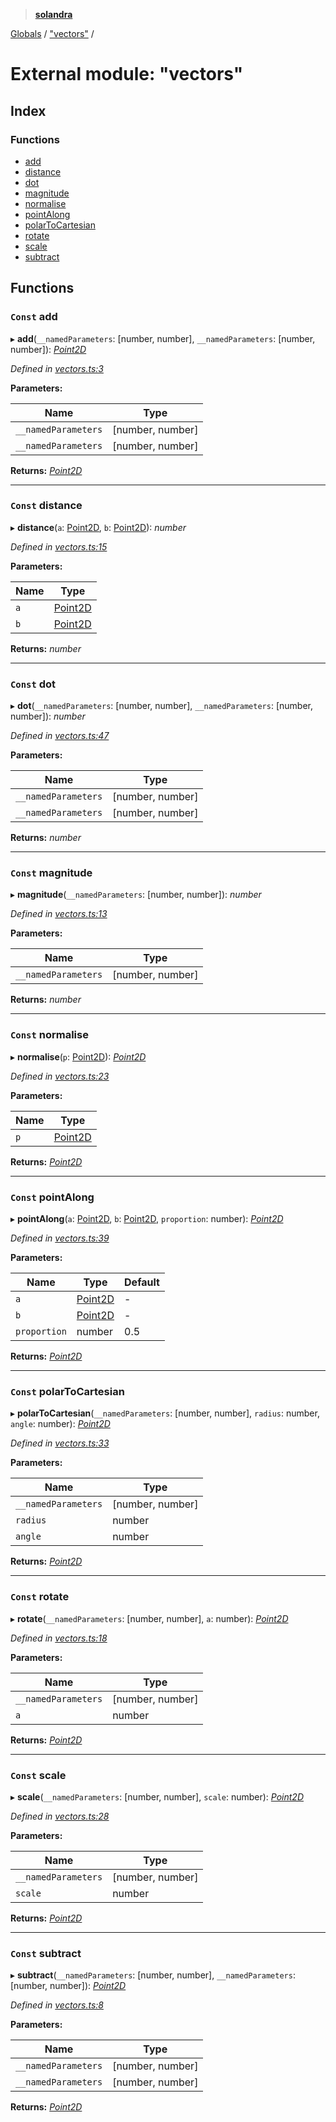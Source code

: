 > **[solandra](../README.md)**

[Globals](../README.md) / ["vectors"](_vectors_.md) /

# External module: "vectors"

## Index

### Functions

* [add](_vectors_.md#const-add)
* [distance](_vectors_.md#const-distance)
* [dot](_vectors_.md#const-dot)
* [magnitude](_vectors_.md#const-magnitude)
* [normalise](_vectors_.md#const-normalise)
* [pointAlong](_vectors_.md#const-pointalong)
* [polarToCartesian](_vectors_.md#const-polartocartesian)
* [rotate](_vectors_.md#const-rotate)
* [scale](_vectors_.md#const-scale)
* [subtract](_vectors_.md#const-subtract)

## Functions

### `Const` add

▸ **add**(`__namedParameters`: [number, number], `__namedParameters`: [number, number]): *[Point2D](_types_sol_.md#point2d)*

*Defined in [vectors.ts:3](https://github.com/jamesporter/solandra/blob/0b8a323/src/lib/vectors.ts#L3)*

**Parameters:**

Name | Type |
------ | ------ |
`__namedParameters` | [number, number] |
`__namedParameters` | [number, number] |

**Returns:** *[Point2D](_types_sol_.md#point2d)*

___

### `Const` distance

▸ **distance**(`a`: [Point2D](_types_sol_.md#point2d), `b`: [Point2D](_types_sol_.md#point2d)): *number*

*Defined in [vectors.ts:15](https://github.com/jamesporter/solandra/blob/0b8a323/src/lib/vectors.ts#L15)*

**Parameters:**

Name | Type |
------ | ------ |
`a` | [Point2D](_types_sol_.md#point2d) |
`b` | [Point2D](_types_sol_.md#point2d) |

**Returns:** *number*

___

### `Const` dot

▸ **dot**(`__namedParameters`: [number, number], `__namedParameters`: [number, number]): *number*

*Defined in [vectors.ts:47](https://github.com/jamesporter/solandra/blob/0b8a323/src/lib/vectors.ts#L47)*

**Parameters:**

Name | Type |
------ | ------ |
`__namedParameters` | [number, number] |
`__namedParameters` | [number, number] |

**Returns:** *number*

___

### `Const` magnitude

▸ **magnitude**(`__namedParameters`: [number, number]): *number*

*Defined in [vectors.ts:13](https://github.com/jamesporter/solandra/blob/0b8a323/src/lib/vectors.ts#L13)*

**Parameters:**

Name | Type |
------ | ------ |
`__namedParameters` | [number, number] |

**Returns:** *number*

___

### `Const` normalise

▸ **normalise**(`p`: [Point2D](_types_sol_.md#point2d)): *[Point2D](_types_sol_.md#point2d)*

*Defined in [vectors.ts:23](https://github.com/jamesporter/solandra/blob/0b8a323/src/lib/vectors.ts#L23)*

**Parameters:**

Name | Type |
------ | ------ |
`p` | [Point2D](_types_sol_.md#point2d) |

**Returns:** *[Point2D](_types_sol_.md#point2d)*

___

### `Const` pointAlong

▸ **pointAlong**(`a`: [Point2D](_types_sol_.md#point2d), `b`: [Point2D](_types_sol_.md#point2d), `proportion`: number): *[Point2D](_types_sol_.md#point2d)*

*Defined in [vectors.ts:39](https://github.com/jamesporter/solandra/blob/0b8a323/src/lib/vectors.ts#L39)*

**Parameters:**

Name | Type | Default |
------ | ------ | ------ |
`a` | [Point2D](_types_sol_.md#point2d) | - |
`b` | [Point2D](_types_sol_.md#point2d) | - |
`proportion` | number | 0.5 |

**Returns:** *[Point2D](_types_sol_.md#point2d)*

___

### `Const` polarToCartesian

▸ **polarToCartesian**(`__namedParameters`: [number, number], `radius`: number, `angle`: number): *[Point2D](_types_sol_.md#point2d)*

*Defined in [vectors.ts:33](https://github.com/jamesporter/solandra/blob/0b8a323/src/lib/vectors.ts#L33)*

**Parameters:**

Name | Type |
------ | ------ |
`__namedParameters` | [number, number] |
`radius` | number |
`angle` | number |

**Returns:** *[Point2D](_types_sol_.md#point2d)*

___

### `Const` rotate

▸ **rotate**(`__namedParameters`: [number, number], `a`: number): *[Point2D](_types_sol_.md#point2d)*

*Defined in [vectors.ts:18](https://github.com/jamesporter/solandra/blob/0b8a323/src/lib/vectors.ts#L18)*

**Parameters:**

Name | Type |
------ | ------ |
`__namedParameters` | [number, number] |
`a` | number |

**Returns:** *[Point2D](_types_sol_.md#point2d)*

___

### `Const` scale

▸ **scale**(`__namedParameters`: [number, number], `scale`: number): *[Point2D](_types_sol_.md#point2d)*

*Defined in [vectors.ts:28](https://github.com/jamesporter/solandra/blob/0b8a323/src/lib/vectors.ts#L28)*

**Parameters:**

Name | Type |
------ | ------ |
`__namedParameters` | [number, number] |
`scale` | number |

**Returns:** *[Point2D](_types_sol_.md#point2d)*

___

### `Const` subtract

▸ **subtract**(`__namedParameters`: [number, number], `__namedParameters`: [number, number]): *[Point2D](_types_sol_.md#point2d)*

*Defined in [vectors.ts:8](https://github.com/jamesporter/solandra/blob/0b8a323/src/lib/vectors.ts#L8)*

**Parameters:**

Name | Type |
------ | ------ |
`__namedParameters` | [number, number] |
`__namedParameters` | [number, number] |

**Returns:** *[Point2D](_types_sol_.md#point2d)*